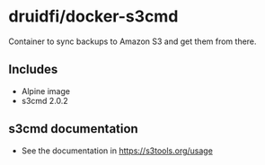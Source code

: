 # druidfi/docker-s3cmd

Container to sync backups to Amazon S3 and get them from there.

## Includes

- Alpine image
- s3cmd 2.0.2

## s3cmd documentation

- See the documentation in https://s3tools.org/usage
